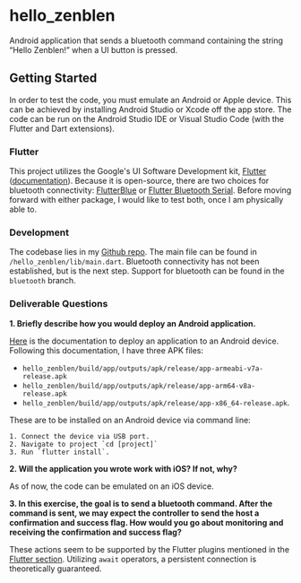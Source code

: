 # hello_zenblen
Android application that sends a bluetooth command containing the string “Hello Zenblen!” when a UI button is pressed.

## Getting Started
In order to test the code, you must emulate an Android or Apple device.
This can be achieved by installing Android Studio or Xcode off the app store. The code can be run on the Android Studio IDE or Visual Studio Code (with the Flutter and Dart extensions). 

### Flutter
This project utilizes the Google's UI Software Development kit, [Flutter](https://flutter.dev/) ([documentation](https://docs.flutter.dev/)). Because it is open-source, there are two choices for bluetooth connectivity: [FlutterBlue](https://pub.dev/packages/flutter_blue) or [Flutter Bluetooth Serial](https://pub.dev/packages/flutter_bluetooth_serial). Before moving forward with either package, I would like to test both, once I am physically able to. 

### Development
The codebase lies in my [Github repo](https://github.com/angelehernandez/hello_zenblen). The main file can be found in `/hello_zenblen/lib/main.dart`. Bluetooth connectivity has not been established, but is the next step. Support for bluetooth can be found in the `bluetooth` branch.

### Deliverable Questions
**1. Briefly describe how you would deploy an Android application.**

[Here](https://docs.flutter.dev/deployment/android) is the documentation to deploy an application to an Android device. Following this documentation, I have three APK files:
-   `hello_zenblen/build/app/outputs/apk/release/app-armeabi-v7a-release.apk`
-   `hello_zenblen/build/app/outputs/apk/release/app-arm64-v8a-release.apk`
-   `hello_zenblen/build/app/outputs/apk/release/app-x86_64-release.apk`.

These are to be installed on an Android device via command line:

	1. Connect the device via USB port.
	2. Navigate to project `cd [project]`
	3. Run `flutter install`.

**2. Will the application you wrote work with iOS? If not, why?**

As of now, the code can be emulated on an iOS device. 

**3. In this exercise, the goal is to send a bluetooth command. After the command is sent, we may expect the controller to send the host a confirmation and success flag. How would you go about monitoring and receiving the confirmation and success flag?**

These actions seem to be supported by the Flutter plugins mentioned in the [Flutter section](#Flutter). Utilizing `await` operators, a persistent connection is theoretically guaranteed. 